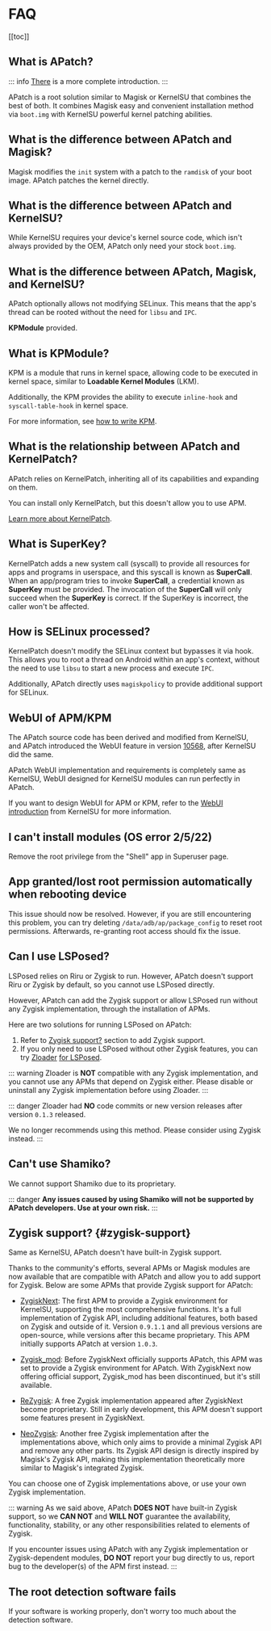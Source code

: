 # FAQ

[[toc]]

## What is APatch?

::: info
[There](/what-is-apatch) is a more complete introduction.
:::

APatch is a root solution similar to Magisk or KernelSU that combines the best of both. It combines Magisk easy and convenient installation method via `boot.img` with KernelSU powerful kernel patching abilities.

## What is the difference between APatch and Magisk?

Magisk modifies the `init` system with a patch to the `ramdisk` of your boot image. APatch patches the kernel directly.

## What is the difference between APatch and KernelSU?

While KernelSU requires your device's kernel source code, which isn't always provided by the OEM, APatch only need your stock `boot.img`.

## What is the difference between APatch, Magisk, and KernelSU?

APatch optionally allows not modifying SELinux. This means that the app's thread can be rooted without the need for `libsu` and `IPC`.

**KPModule** provided.

## What is KPModule?

KPM is a module that runs in kernel space, allowing code to be executed in kernel space, similar to **Loadable Kernel Modules** (LKM).

Additionally, the KPM provides the ability to execute `inline-hook` and `syscall-table-hook` in kernel space.

For more information, see [how to write KPM](https://github.com/bmax121/KernelPatch/blob/main/doc/zh-CN/module.md).

## What is the relationship between APatch and KernelPatch?

APatch relies on KernelPatch, inheriting all of its capabilities and expanding on them.

You can install only KernelPatch, but this doesn't allow you to use APM.

[Learn more about KernelPatch](https://github.com/bmax121/KernelPatch).

## What is SuperKey?

KernelPatch adds a new system call (syscall) to provide all resources for apps and programs in userspace, and this syscall is known as **SuperCall**. When an app/program tries to invoke **SuperCall**, a credential known as **SuperKey** must be provided. The invocation of the **SuperCall** will only succeed when the **SuperKey** is correct. If the SuperKey is incorrect, the caller won't be affected.

## How is SELinux processed?

KernelPatch doesn't modify the SELinux context but bypasses it via hook. This allows you to root a thread on Android within an app's context, without the need to use `libsu` to start a new process and execute `IPC`.

Additionally, APatch directly uses `magiskpolicy` to provide additional support for SELinux. 

## WebUI of APM/KPM

The APatch source code has been derived and modified from KernelSU, and APatch introduced the WebUI feature in version [10568](https://github.com/bmax121/APatch/releases/tag/10568), after KernelSU did the same.

APatch WebUI implementation and requirements is completely same as KernelSU, WebUI designed for KernelSU modules can run perfectly in APatch.

If you want to design WebUI for APM or KPM, refer to the [WebUI introduction](https://kernelsu.org/guide/module-webui.html) from KernelSU for more information.

## I can't install modules (OS error 2/5/22)

Remove the root privilege from the "Shell" app in Superuser page.

## App granted/lost root permission automatically when rebooting device

This issue should now be resolved. However, if you are still encountering this problem, you can try deleting `/data/adb/ap/package_config` to reset root permissions. Afterwards, re-granting root access should fix the issue.

## Can I use LSPosed?

LSPosed relies on Riru or Zygisk to run. However, APatch doesn't support Riru or Zygisk by default, so you cannot use LSPosed directly.

However, APatch can add the Zygisk support or allow LSPosed run without any Zygisk implementation, through the installation of APMs.

Here are two solutions for running LSPosed on APatch:

1. Refer to [Zygisk support?](#zygisk-support) section to add Zygisk support.
2. If you only need to use LSPosed without other Zygisk features, you can try [Zloader](https://github.com/Mufanc/z-loader) [for LSPosed](https://t.me/mufanc_chan/28).

::: warning
Zloader is **NOT** compatible with any Zygisk implementation, and you cannot use any APMs that depend on Zygisk either. Please disable or uninstall any Zygisk implementation before using Zloader.
:::

::: danger
Zloader had **NO** code commits or new version releases after version `0.1.3` released.

We no longer recommends using this method. Please consider using Zygisk instead.
:::

## Can't use Shamiko?

We cannot support Shamiko due to its proprietary.

::: danger
**Any issues caused by using Shamiko will not be supported by APatch developers. Use at your own risk.**
:::

## Zygisk support? {#zygisk-support}

Same as KernelSU, APatch doesn't have built-in Zygisk support.

Thanks to the community's efforts, several APMs or Magisk modules are now available that are compatible with APatch and allow you to add support for Zygisk. Below are some APMs that provide Zygisk support for APatch:

- [ZygiskNext](https://github.com/Dr-TSNG/ZygiskNext): The first APM to provide a Zygisk environment for KernelSU, supporting the most comprehensive functions. It's a full implementation of Zygisk API, including additional features, both based on Zygisk and outside of it. Version `0.9.1.1` and all previous versions are open-source, while versions after this became proprietary. This APM initially supports APatch at version `1.0.3`.

- [Zygisk_mod](https://github.com/Admirepowered/Zygisk_mod): Before ZygiskNext officially supports APatch, this APM was set to provide a Zygisk environment for APatch. With ZygiskNext now offering official support, Zygisk_mod has been discontinued, but it's still available.

- [ReZygisk](https://github.com/PerformanC/ReZygisk): A free Zygisk implementation appeared after ZygiskNext become proprietary. Still in early development, this APM doesn't support some features present in ZygiskNext.

- [NeoZygisk](https://github.com/JingMatrix/NeoZygisk): Another free Zygisk implementation after the implementations above, which only aims to provide a minimal Zygisk API and remove any other parts. Its Zygisk API design is directly inspired by Magisk's Zygisk API, making this implementation theoretically more similar to Magisk's integrated Zygisk.

You can choose one of Zygisk implementations above, or use your own Zygisk implementation.

::: warning
As we said above, APatch **DOES NOT** have built-in Zygisk support, so we **CAN NOT** and **WILL NOT** guarantee the availability, functionality, stability, or any other responsibilities related to elements of Zygisk. 

If you encounter issues using APatch with any Zygisk implementation or Zygisk-dependent modules, **DO NOT** report your bug directly to us, report bug to the developer(s) of the APM first instead.
:::

## The root detection software fails

If your software is working properly, don't worry too much about the detection software.
